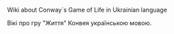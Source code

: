 
Wiki about Conway`s Game of Life in Ukrainian language

Вікі про гру "Життя" Конвея українською мовою.
